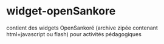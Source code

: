 # widget-openSankore
contient des widgets OpenSankoré (archive zipée contenant html+javascript ou flash) pour activités pédagogiques
